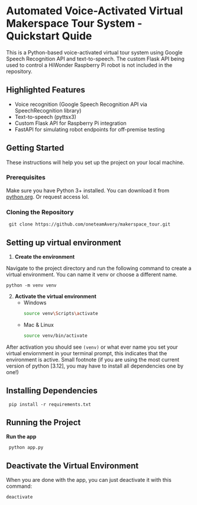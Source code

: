 # Automated Voice-Activated Virtual Makerspace Tour System - Quickstart Quide

This is a Python-based voice-activated virtual tour system using Google Speech Recognition API and text-to-speech. The custom Flask API being used to control a HiWonder Raspberry Pi robot is not included in the repository. 

## Highlighted Features

- Voice recognition (Google Speech Recognition API via SpeechRecognition library)
- Text-to-speech (pyttsx3)
- Custom Flask API for Raspberry Pi integration
- FastAPI for simulating robot endpoints for off-premise testing

## Getting Started

These instructions will help you set up the project on your local machine.

### Prerequisites

Make sure you have Python 3+ installed. You can download it from [python.org](https://www.python.org/downloads/). Or request access lol.

### Cloning the Repository



     git clone https://github.com/oneteamAvery/makerspace_tour.git


## Setting up virtual environment
1. **Create the environment**

Navigate to the project directory and run the following command to create a virtual environment. You can name it venv or choose a different name.

   
    python -m venv venv


2. **Activate the virtual environment**
   - Windows
     ```sh
     source venv\Scripts\activate
   - Mac & Linux
     ```sh
     source venv/bin/activate
     
After activation you should see `(venv)` or what ever name you set your virtual enviornment in your terminal prompt, this indicates that the environment is active.
Small footnote (if you are using the most current version of python [3.12], you may have to install all dependencies one by one!)
## Installing Dependencies

     
     pip install -r requirements.txt

## Running the Project 
**Run the app**
  
     python app.py

## Deactivate the Virtual Environment
When you are done with the app, you can just deactivate it with this command: 

  ```sh
  deactivate
